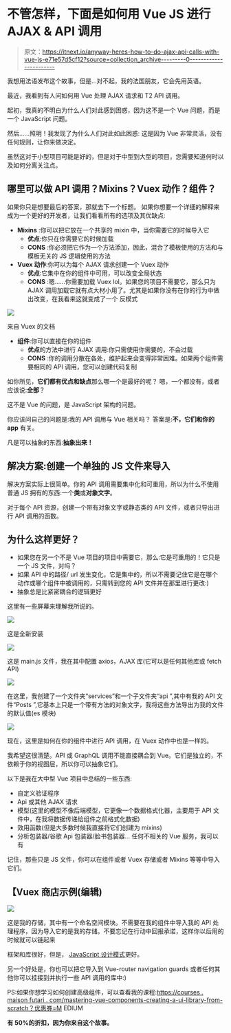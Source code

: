 # 不管怎样，下面是如何用 Vue JS 进行 AJAX & API 调用

> 原文：<https://itnext.io/anyway-heres-how-to-do-ajax-api-calls-with-vue-js-e71e57d5cf12?source=collection_archive---------0----------------------->

我想用法语发布这个故事，但是…对不起，我的法国朋友，它会先用英语。

最近，我看到有人问如何用 Vue 处理 AJAX 请求和 T2 API 调用。

起初，我真的不明白为什么人们对此感到困惑，因为这不是一个 Vue 问题，而是一个 JavaScript 问题。

然后……照明！我发现了为什么人们对此如此困惑:
这是因为 Vue 非常灵活，没有任何规则，让你来做决定。

虽然这对于小型项目可能是好的，但是对于中型到大型的项目，您需要知道何时以及如何分离关注点。

## 哪里可以做 API 调用？Mixins？Vuex 动作？组件？

如果你只是想要最后的答案，那就去下一个标题。
如果你想要一个详细的解释来成为一个更好的开发者，让我们看看所有的选项及其优缺点:

*   **Mixins** :你可以把它放在一个共享的 mixin 中，当你需要它的时候导入它
    - **优点**:你只在你需要它的时候加载
    - **CONS** :你必须把它作为一个方法添加，因此，混合了模板使用的方法和与模板无关的 JS 逻辑使用的方法
*   **Vuex 动作**:你可以为每个 AJAX 请求创建一个 Vuex 动作
    - **优点**:它集中在你的组件中可用，可以改变全局状态
    - **CONS** :嗯……你需要加载 Vuex lol。如果您的项目不需要它，那么只为 AJAX 调用加载它就有点大材小用了。尤其是如果你没有在你的行为中做出改变，在我看来这就变成了一个
    反模式

![](img/2b3d8fed34ea2c68fb750e980a99df32.png)

来自 Vuex 的文档

*   **组件**:你可以直接在你的组件
    - **优点**的方法中进行 AJAX 调用:你只需使用你需要的，不会过载
    - **CONS** :你的调用分散在各处，维护起来会变得非常困难。如果两个组件需要相同的 API 调用，您可以创建代码复制

如你所见，**它们都有优点和缺点**那么哪一个是最好的呢？
嗯，一个都没有，或者应该说:**全部**？

这不是 Vue 的问题，是 JavaScript 架构的问题。

你应该问自己的问题是:我的 API 调用与 Vue 相关吗？
答案是:**不，它们和你的 app** 有关。

凡是可以抽象的东西:**抽象出来！**

## 解决方案:创建一个单独的 JS 文件来导入

解决方案实际上很简单。你的 API 调用需要集中化和可重用，所以为什么不使用普通 JS 拥有的东西:一个**类**或**对象文字**。

对于每个 API 资源，创建一个带有对象文字或静态类的 API 文件，或者只导出进行 API 调用的函数。

## 为什么这样更好？

*   如果您在另一个不是 Vue 项目的项目中需要它，那么:它是可重用的！它只是一个 JS 文件，对吗？
*   如果 API 中的路径/ url 发生变化，它是集中的，所以不需要记住它是在哪个动作或哪个组件中被调用的，只需转到您的 API 文件并在那里进行更改:)
*   抽象总是比紧密耦合的逻辑更好

这里有一些屏幕来理解我所说的。

![](img/3aa7463f7a5a826a074e0f1e2d0ccf34.png)

这是全新安装

![](img/6397b7ce25ea44f8b71642588c022ddb.png)

这是 main.js 文件，我在其中配置 axios，AJAX 库(它可以是任何其他库或 fetch API)

![](img/e340cd8ff32f2fa9b2ba502b336906f2.png)

在这里，我创建了一个文件夹“services”和一个子文件夹“api ”,其中有我的 API 文件“Posts ”,它基本上只是一个带有方法的对象文字，我将这些方法导出为我的文件的默认值(es 模块)

![](img/3d9aa12d8e74bca90aedb1c90001fbef.png)

现在，这里是如何在你的组件中进行 API 调用，在 Vuex 动作中也是一样的。

我希望这很清楚。API 或 GraphQL 调用不能直接耦合到 Vue。它们是独立的，不依赖于你的视图层，所以你可以抽象它们。

以下是我在大中型 Vue 项目中总结的一些东西:

*   自定义验证程序
*   Api 或其他 AJAX 请求
*   模型(这里的模型不像后端模型，它更像一个数据格式化器，主要用于 API 文件中，在我将数据传递给组件之前格式化数据)
*   效用函数(但是大多数时候我直接将它们创建为 mixins)
*   分析包装器/谷歌 Api 包装器/脸书包装器…
    任何不相关的 Vue 服务，我可以有

记住，那些只是 JS 文件，你可以在组件或者 Vuex 存储或者 Mixins 等等中导入它们。

## 【Vuex 商店示例(编辑)

![](img/2898d88a482a3a7e2aa2bee631588040.png)

这是我的存储，其中有一个命名空间模块。不需要在我的组件中导入我的 API 处理程序，因为导入它的是我的存储。不要忘记在行动中回报承诺，这样你以后用的时候就可以链起来

框架和库很好，但是， [JavaScript 设计模式](https://scotch.io/bar-talk/4-javascript-design-patterns-you-should-know)更好。

另一个好处是，你也可以把它导入到 Vue-router navigation guards 或者任何其他你可以挂接到并执行一些 API 调用的库中:)

PS:如果你想学习如何创建高级组件，可以查看我的课程:[https://courses . maison futari . com/mastering-vue-components-creating-a-ui-library-from-scratch？优惠券=M](https://courses.maisonfutari.com/mastering-vue-components-creating-a-ui-library-from-scratch?coupon=PRESALE) EDIUM

**有 50%的折扣，因为你来自这个故事。**